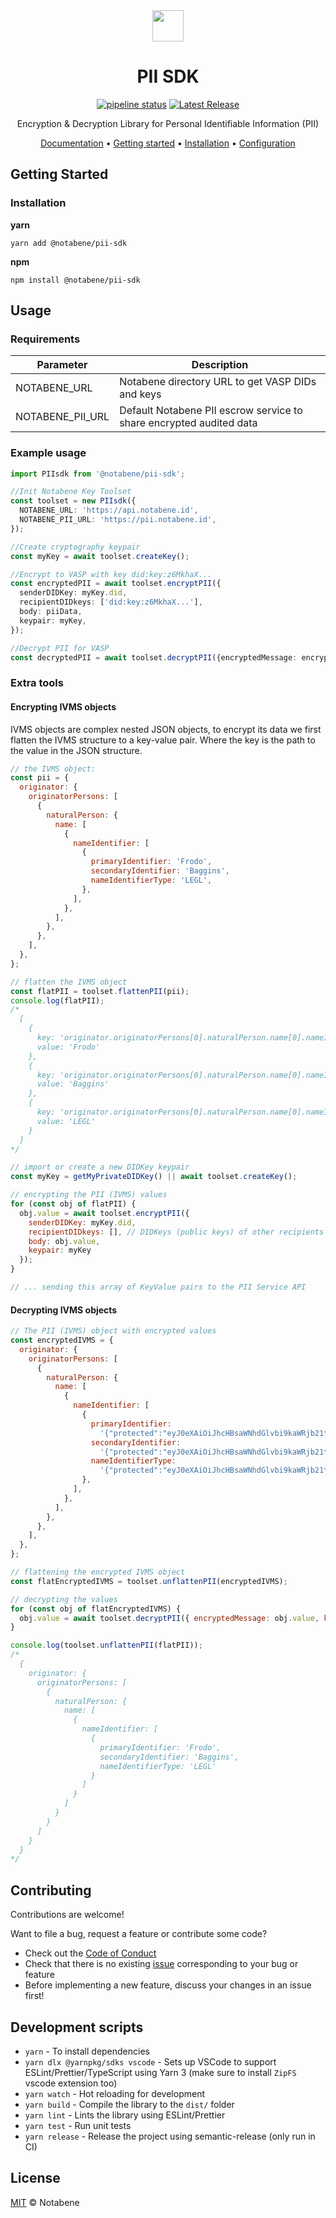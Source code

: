 <div align="center">

<img src="https://assets-global.website-files.com/5e68f0772de982756aa8c1a4/5eee5fb470215e6ecdc34b94_Full_transparent_black_1280x413.svg" height=50>

<br>

# PII SDK

[![pipeline status](https://gitlab.com/notabene/open-source/pii-sdk/badges/master/pipeline.svg)](https://gitlab.com/notabene/open-source/pii-sdk/-/commits/master)
[![Latest Release](https://gitlab.com/notabene/open-source/pii-sdk/-/badges/release.svg)](https://gitlab.com/notabene/open-source/pii-sdk/-/releases)

Encryption & Decryption Library for Personal Identifiable Information (PII)

[Documentation](https://devx.notabene.id) •
[Getting started](#getting-started) •
[Installation](#installation) •
[Configuration](#configuration)

</div>

## Getting Started

### Installation

**yarn**

`yarn add @notabene/pii-sdk`

**npm**

`npm install @notabene/pii-sdk`

## Usage

### Requirements

| Parameter        | Description                                                         |
| ---------------- | ------------------------------------------------------------------- |
| NOTABENE_URL     | Notabene directory URL to get VASP DIDs and keys                    |
| NOTABENE_PII_URL | Default Notabene PII escrow service to share encrypted audited data |

### Example usage

```typescript
import PIIsdk from '@notabene/pii-sdk';

//Init Notabene Key Toolset
const toolset = new PIIsdk({
  NOTABENE_URL: 'https://api.notabene.id',
  NOTABENE_PII_URL: 'https://pii.notabene.id',
});

//Create cryptography keypair
const myKey = await toolset.createKey();

//Encrypt to VASP with key did:key:z6MkhaX...
const encryptedPII = await toolset.encryptPII({
  senderDIDKey: myKey.did,
  recipientDIDkeys: ['did:key:z6MkhaX...'],
  body: piiData,
  keypair: myKey,
});

//Decrypt PII for VASP
const decryptedPII = await toolset.decryptPII({encryptedMessage: encryptedPII, keypair: myKey});
```

### Extra tools

#### Encrypting IVMS objects

IVMS objects are complex nested JSON objects, to encrypt its data we first flatten the IVMS structure to a key-value pair. Where the key is the path to the value in the JSON structure.

```javascript
// the IVMS object:
const pii = {
  originator: {
    originatorPersons: [
      {
        naturalPerson: {
          name: [
            {
              nameIdentifier: [
                {
                  primaryIdentifier: 'Frodo',
                  secondaryIdentifier: 'Baggins',
                  nameIdentifierType: 'LEGL',
                },
              ],
            },
          ],
        },
      },
    ],
  },
};

// flatten the IVMS object
const flatPII = toolset.flattenPII(pii);
console.log(flatPII);
/*
  [
    {
      key: 'originator.originatorPersons[0].naturalPerson.name[0].nameIdentifier[0].primaryIdentifier',
      value: 'Frodo'
    },
    {
      key: 'originator.originatorPersons[0].naturalPerson.name[0].nameIdentifier[0].secondaryIdentifier',
      value: 'Baggins'
    },
    {
      key: 'originator.originatorPersons[0].naturalPerson.name[0].nameIdentifier[0].nameIdentifierType',
      value: 'LEGL'
    }
  ]
*/

// import or create a new DIDKey keypair
const myKey = getMyPrivateDIDKey() || await toolset.createKey();

// encrypting the PII (IVMS) values
for (const obj of flatPII) {
  obj.value = await toolset.encryptPII({
    senderDIDKey: myKey.did,
    recipientDIDkeys: [], // DIDKeys (public keys) of other recipients
    body: obj.value,
    keypair: myKey
  });
}

// ... sending this array of KeyValue pairs to the PII Service API
```

#### Decrypting IVMS objects

```javascript
// The PII (IVMS) object with encrypted values
const encryptedIVMS = {
  originator: {
    originatorPersons: [
      {
        naturalPerson: {
          name: [
            {
              nameIdentifier: [
                {
                  primaryIdentifier:
                    '{"protected":"eyJ0eXAiOiJhcHBsaWNhdGlvbi9kaWRjb21tLWVuY3J5cHRlZCtqc29uIiwic2tpZCI6ImRpZDprZXk6ejZNa3VDQXRWclIxU3hLVGtxQnhSMUJ0VDd2MWJ5aUJ0bVkxNFd0b2t4Q0U2aW52I3o2TFNkM3NObWdrV3hwdFBXVGU4ZGdMQ3ZXMVRqRlcyYWlwRnFMbUxUREJQZ3VkYSIsImVuYyI6IlhDMjBQIn0","iv":"XgtpNKM7_hRovx4Kwk5I6c3q5ocrRYXb","ciphertext":"L7_fQrZfQF2dCkjXdHnGM_jdq2dV1IGNzAgyjISg_pPS5pVV6Fi81kfZdbtu_XSgV4h085ZNQ-0iPXYiYYvDLkZcDJpYQrl88Raa48Mw1okSWQR7auH3VF6FeV5ugDnBLBoSjStbLFj2HEVwKtc9vrSjVr2iWLSs9OVCfcDtKV3Q9RJZVEY-higlpm1b7b6pS8-bwJ7HbcRS0hW_8NNkXPn4846jKrB28sDnfrQ_9X62wMP0Em_b86FT9dud78SGjIharesdT8HQPo-ypzLqKeIR7mnt4eLtPGUfc8f6HeA","tag":"FafOxzJmdBPABAC49LdCFw","recipients":[{"encrypted_key":"H76hGHBmkxOgwUuPwQzx6o1LOv6B0HhINhWj9ESqOFs","header":{"alg":"ECDH-1PU+XC20PKW","iv":"yENsMskcLxwPz4mUGMVlTGPI7liaerRT","tag":"IdCE7h6HvQdYQNlVPbvl0w","epk":{"kty":"OKP","crv":"X25519","x":"PgXPvaJ2BcnooB5B-76p0z47IQyEIIesDZVcTagBxTk"},"kid":"did:key:z6MkuCAtVrR1SxKTkqBxR1BtT7v1byiBtmY14WtokxCE6inv#z6LSd3sNmgkWxptPWTe8dgLCvW1TjFW2aipFqLmLTDBPguda"}}]}',
                  secondaryIdentifier:
                    '{"protected":"eyJ0eXAiOiJhcHBsaWNhdGlvbi9kaWRjb21tLWVuY3J5cHRlZCtqc29uIiwic2tpZCI6ImRpZDprZXk6ejZNa3VDQXRWclIxU3hLVGtxQnhSMUJ0VDd2MWJ5aUJ0bVkxNFd0b2t4Q0U2aW52I3o2TFNkM3NObWdrV3hwdFBXVGU4ZGdMQ3ZXMVRqRlcyYWlwRnFMbUxUREJQZ3VkYSIsImVuYyI6IlhDMjBQIn0","iv":"9vpvSjvn1A7DolkoMB18jfsODtZkmbVC","ciphertext":"Y6R8GMR-_4nQpCYUxxPj4oUGDW3AvWMU2Nutw-ZC0cdtvPyTVqXK4hjVtKSws_DqqrALrAW-YB7g2j_LoOC32-qkU90eNVsnZhn7CWDZk6BQaDfJL1gG37p0PLOuOJJajeUXtneILO2G02ytYcLB74DIXXYITI32TkxednFWLX3JgMXldRtCOLqWqJbZwKZHW9HdbTd3TD0MIOtDCUX82Xmqh-VT_5l0xqFUf-OifiF-ut5PN6ws8eOJX_ortdReWx6frlH4BFHzsg3nhUbrjSSYPbt9Aj7YnP03aE9o8mHqqw","tag":"VpNFV5SSjh4lhCyze1yCWg","recipients":[{"encrypted_key":"ACrfRGnadMVw2Wh_IONGOaWvg-hYkJ7goh4fnmBASzo","header":{"alg":"ECDH-1PU+XC20PKW","iv":"msGsdcbjUrChT25PHU25mYcXYaIZLGnX","tag":"n6K5RRtfUFHTWOT8dAeb_Q","epk":{"kty":"OKP","crv":"X25519","x":"kFIlnnroGJAEmjbXX5ZVpgm5xDwMyI3hAhZRWbyrNTI"},"kid":"did:key:z6MkuCAtVrR1SxKTkqBxR1BtT7v1byiBtmY14WtokxCE6inv#z6LSd3sNmgkWxptPWTe8dgLCvW1TjFW2aipFqLmLTDBPguda"}}]}',
                  nameIdentifierType:
                    '{"protected":"eyJ0eXAiOiJhcHBsaWNhdGlvbi9kaWRjb21tLWVuY3J5cHRlZCtqc29uIiwic2tpZCI6ImRpZDprZXk6ejZNa3VDQXRWclIxU3hLVGtxQnhSMUJ0VDd2MWJ5aUJ0bVkxNFd0b2t4Q0U2aW52I3o2TFNkM3NObWdrV3hwdFBXVGU4ZGdMQ3ZXMVRqRlcyYWlwRnFMbUxUREJQZ3VkYSIsImVuYyI6IlhDMjBQIn0","iv":"S0Zvv6KjUnETSkyEIJg5gIounC-QByrr","ciphertext":"PTI9E-yCLvZvy8HC-LRSeBc34XDSAmBQhjrvnJ9pli1i6Bcn29ei_jKNNPH9Rkit6PirwDSQDV2Ydn87GqTIi1WgfQM0uZQ9z1y1s2vEDE6Cy3NRe5qmdfC9VUAz57o8n81u5ReW2-NbywNTCwuteaxEFC3ikmrqtUuJLNA0ZcY0QaX0RWHluJR2TvAcydR8ZiMkFycDa4ChLXIsUAwOcQfOLPoICEjn4ebqpe-MPS0kC27FgdxC5L7Xn7yc3szbm419bQuoeOWWj-C1fnRWV7Kcryi8LnowjDSPiupPLA","tag":"8OlyFnEW6lomzRMsxnwUtw","recipients":[{"encrypted_key":"pF5T6K3O_xM0GTZK_AhBADNYAglDk4KyRyMtMCDUsSE","header":{"alg":"ECDH-1PU+XC20PKW","iv":"dDoBimtXAA0J_Z71KraB1cPZWcUxMDyN","tag":"D_Yzl2Ubi3VgdPZqikCnDg","epk":{"kty":"OKP","crv":"X25519","x":"X-5sm5nr-59EyepvvstkeCABemRo9tl7CPNrF5kNThE"},"kid":"did:key:z6MkuCAtVrR1SxKTkqBxR1BtT7v1byiBtmY14WtokxCE6inv#z6LSd3sNmgkWxptPWTe8dgLCvW1TjFW2aipFqLmLTDBPguda"}}]}',
                },
              ],
            },
          ],
        },
      },
    ],
  },
};

// flattening the encrypted IVMS object
const flatEncryptedIVMS = toolset.unflattenPII(encryptedIVMS);

// decrypting the values
for (const obj of flatEncryptedIVMS) {
  obj.value = await toolset.decryptPII({ encryptedMessage: obj.value, keypair: myKey });
}

console.log(toolset.unflattenPII(flatPII));
/*
  {
    originator: {
      originatorPersons: [
        {
          naturalPerson: {
            name: [
              {
                nameIdentifier: [
                  {
                    primaryIdentifier: 'Frodo',
                    secondaryIdentifier: 'Baggins',
                    nameIdentifierType: 'LEGL'
                  }
                ]
              }
            ]
          }
        }
      ]
    }
  }
*/
```

## Contributing

Contributions are welcome!

Want to file a bug, request a feature or contribute some code?

- Check out the [Code of Conduct](./CODE_OF_CONDUCT.md)
- Check that there is no existing [issue](https://gitlab.com/notabene/open-source/pii-sdk/-/issues) corresponding to your bug or feature
- Before implementing a new feature, discuss your changes in an issue first!

## Development scripts

- `yarn` - To install dependencies
- `yarn dlx @yarnpkg/sdks vscode` - Sets up VSCode to support ESLint/Prettier/TypeScript using Yarn 3 (make sure to install `ZipFS` vscode extension too)
- `yarn watch` - Hot reloading for development
- `yarn build` - Compile the library to the `dist/` folder
- `yarn lint` - Lints the library using ESLint/Prettier
- `yarn test` - Run unit tests
- `yarn release` - Release the project using semantic-release (only run in CI)

## License

[MIT](./LICENSE.md) © Notabene
